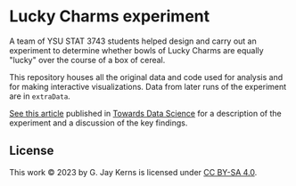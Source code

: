 # Lucky Charms experiment

A team of YSU STAT 3743 students helped design and carry out an experiment to determine whether bowls of Lucky Charms are equally "lucky" over the course of a box of cereal. 

This repository houses all the original data and code used for analysis and for making interactive visualizations.  Data from later runs of the experiment are in `extraData`.

[See this article](https://medium.com/p/9040fe2cc560) published in [Towards Data Science](https://towardsdatascience.com/) for a description of the experiment and a discussion of the key findings. 

## License

This work © 2023 by G. Jay Kerns is licensed under [CC BY-SA 4.0](http://creativecommons.org/licenses/by-sa/4.0/?ref=chooser-v1).
